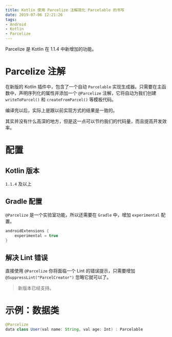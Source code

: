 ```yaml
---
title: Kotlin 使用 Parcelize 注解简化 Parcelable 的书写
date: 2019-07-06 12:21:26
tags:
- Android
- Kotlin
- Parcelize
---
```


Parcelize 是 Kotlin 在 1.1.4 中新增加的功能。

<!--more-->

# Parcelize 注解

在新版的 Kotlin 插件中，包含了一个自动 `Parcelable` 实现生成器。只需要在主函数中，声明序列化的属性并添加一个 `@Parcelize` 注解，它将自动为我们创建 `writeToParcel()` 和 `createFromParcel()` 等模板代码。

编译完以后，实际上是跟以前实现方式的结果是一致的。

其实并没有什么高深的地方，但是这一点可以节约我们的代码量，而且提高开发效率。

# 配置
## Kotlin 版本

`1.1.4` 及以上

## Gradle 配置
`@Parcelize` 是一个实验室功能，所以还需要在 `Gradle` 中，增加 `experimental` 配置。

```groovy
androidExtensions {
    experimental = true
}
```

## 解决 Lint 错误

直接使用 `@Parcelize` 你将面临一个 Lint 的错误提示，只需要增加 `@SuppressLint("ParcelCreator")` 忽略它就可以了。

> 新版本已经支持。

# 示例：数据类

```java
@Parcelize
data class User(val name: String, val age: Int) : Parcelable
```
